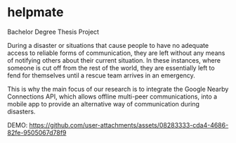 # helpmate
Bachelor Degree Thesis Project

During a disaster or situations that cause people to have no adequate access to reliable forms of communication, they are left without any means of notifying others about their current situation. In these instances, where someone is cut off from the rest of the world, they are essentially left to fend for themselves until a rescue team arrives in an emergency.  
  
This is why the main focus of our research is to integrate the Google Nearby Connections API, which allows offline multi-peer communications, into a mobile app to provide an alternative way of communication during disasters.

DEMO:
https://github.com/user-attachments/assets/08283333-cda4-4686-82fe-9505067d78f9

